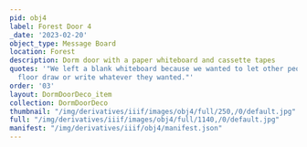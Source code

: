 ```yaml
---
pid: obj4
label: Forest Door 4
_date: '2023-02-20'
object_type: Message Board
location: Forest
description: Dorm door with a paper whiteboard and cassette tapes
quotes: '"We left a blank whiteboard because we wanted to let other people on the
  floor draw or write whatever they wanted."'
order: '03'
layout: DormDoorDeco_item
collection: DormDoorDeco
thumbnail: "/img/derivatives/iiif/images/obj4/full/250,/0/default.jpg"
full: "/img/derivatives/iiif/images/obj4/full/1140,/0/default.jpg"
manifest: "/img/derivatives/iiif/obj4/manifest.json"
---
```

